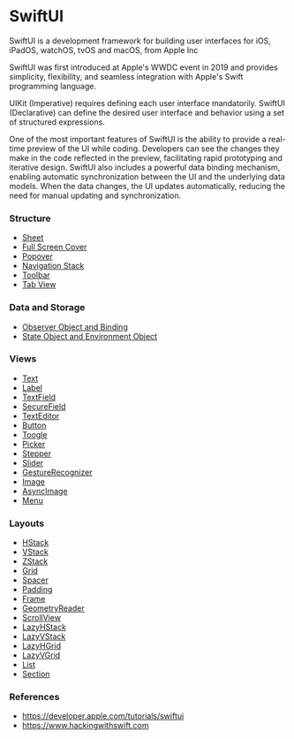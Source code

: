# SwiftUI

SwiftUI is a development framework for building user interfaces for iOS, iPadOS, watchOS, tvOS and macOS, from Apple Inc

SwiftUI was first introduced at Apple's WWDC event in 2019 and provides simplicity, flexibility, and seamless integration with Apple's Swift programming language.

UIKit (Imperative) requires defining each user interface mandatorily. SwiftUI (Declarative) can define the desired user interface and behavior using a set of structured expressions.

One of the most important features of SwiftUI is the ability to provide a real-time preview of the UI while coding. Developers can see the changes they make in the code reflected in the preview, facilitating rapid prototyping and iterative design. SwiftUI also includes a powerful data binding mechanism, enabling automatic synchronization between the UI and the underlying data models. When the data changes, the UI updates automatically, reducing the need for manual updating and synchronization.

### Structure
- [Sheet](https://github.com/omercankoc/swift-ui-handbook/blob/main/Sources/Navigation.md#sheet)
- [Full Screen Cover](https://github.com/omercankoc/swift-ui-handbook/blob/main/Sources/Navigation.md#full-screen-cover)
- [Popover](https://github.com/omercankoc/swift-ui-handbook/blob/main/Sources/Navigation.md#popover)
- [Navigation Stack](https://github.com/omercankoc/swift-ui-handbook/blob/main/Sources/Navigation.md#navigation-stack)
- [Toolbar](https://github.com/omercankoc/swift-ui-handbook/blob/main/Sources/Navigation.md#toolbar)
- [Tab View](https://github.com/omercankoc/swift-ui-handbook/blob/main/Sources/Navigation.md#tab-view)

### Data and Storage
- [Observer Object and Binding](https://github.com/omercankoc/swift-ui-handbook/blob/main/Sources/DataAndStorage.md#observer-object-and-binding)
- [State Object and Environment Object](https://github.com/omercankoc/swift-ui-handbook/blob/main/Sources/DataAndStorage.md#state-object-and-environment-object)

### Views
- [Text](https://github.com/omercankoc/swift-ui-handbook/blob/main/Sources/Views.md#text)
- [Label](https://github.com/omercankoc/swift-ui-handbook/blob/main/Sources/Views.md#label)
- [TextField](https://github.com/omercankoc/swift-ui-handbook/blob/main/Sources/Views.md#textfield)
- [SecureField](https://github.com/omercankoc/swift-ui-handbook/blob/main/Sources/Views.md#securefield)
- [TextEditor](https://github.com/omercankoc/swift-ui-handbook/blob/main/Sources/Views.md#texteditor)
- [Button](https://github.com/omercankoc/swift-ui-handbook/blob/main/Sources/Views.md#button)
- [Toogle](https://github.com/omercankoc/swift-ui-handbook/blob/main/Sources/Views.md#toggle)
- [Picker](https://github.com/omercankoc/swift-ui-handbook/blob/main/Sources/Views.md#picker)
- [Stepper](https://github.com/omercankoc/swift-ui-handbook/blob/main/Sources/Views.md#stepper)
- [Slider](https://github.com/omercankoc/swift-ui-handbook/blob/main/Sources/Views.md#slider)
- [GestureRecognizer](https://github.com/omercankoc/swift-ui-handbook/blob/main/Sources/Views.md#gesturerecognizer)
- [Image](https://github.com/omercankoc/swift-ui-handbook/blob/main/Sources/Views.md#image)
- [AsyncImage](https://github.com/omercankoc/swift-ui-handbook/blob/main/Sources/Views.md#asyncimage)
- [Menu](https://github.com/omercankoc/swift-ui-handbook/blob/main/Sources/Views.md#menu)

### Layouts
- [HStack](https://github.com/omercankoc/swift-ui-handbook/blob/main/Sources/Layouts.md#hstack)
- [VStack](https://github.com/omercankoc/swift-ui-handbook/blob/main/Sources/Layouts.md#vstack)
- [ZStack](https://github.com/omercankoc/swift-ui-handbook/blob/main/Sources/Layouts.md#zstack)
- [Grid](https://github.com/omercankoc/swift-ui-handbook/blob/main/Sources/Layouts.md#grid)
- [Spacer](https://github.com/omercankoc/swift-ui-handbook/blob/main/Sources/Layouts.md#spacer)
- [Padding](https://github.com/omercankoc/swift-ui-handbook/blob/main/Sources/Layouts.md#padding)
- [Frame](https://github.com/omercankoc/swift-ui-handbook/blob/main/Sources/Layouts.md#frame)
- [GeometryReader](https://github.com/omercankoc/swift-ui-handbook/blob/main/Sources/Layouts.md#geometryreader)
- [ScrollView](https://github.com/omercankoc/swift-ui-handbook/blob/main/Sources/Layouts.md#scrollview)
- [LazyHStack](https://github.com/omercankoc/swift-ui-handbook/blob/main/Sources/Layouts.md#lazyhstack)
- [LazyVStack](https://github.com/omercankoc/swift-ui-handbook/blob/main/Sources/Layouts.md#lazyvstack)
- [LazyHGrid](https://github.com/omercankoc/swift-ui-handbook/blob/main/Sources/Layouts.md#lazyhgrid)
- [LazyVGrid](https://github.com/omercankoc/swift-ui-handbook/blob/main/Sources/Layouts.md#lazyvgrid)
- [List](https://github.com/omercankoc/swift-ui-handbook/blob/main/Sources/Layouts.md#list)
- [Section](https://github.com/omercankoc/swift-ui-handbook/blob/main/Sources/Layouts.md#section)

### References
- https://developer.apple.com/tutorials/swiftui
- https://www.hackingwithswift.com
